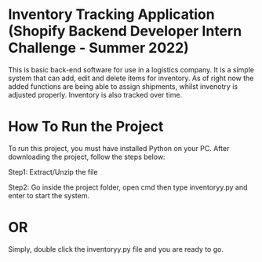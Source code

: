 # Inventory Tracking Application (Shopify Backend Developer Intern  Challenge - Summer 2022)
This is basic back-end software for use in a logistics company. It is a simple system that can add, edit and delete items for inventory. As of right now the added functions are being able to assign shipments, whilst invenotry is adjusted properly. Inventory is also tracked over time.

# How To Run the Project
To run this project, you must have installed Python on your PC. After downloading the project, follow the steps below:

Step1: Extract/Unzip the file

Step2: Go inside the project folder, open cmd then type inventoryy.py and enter to start the system.
# OR
Simply, double click the inventoryy.py file and you are ready to go.
